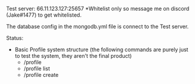 Test server: 66.11.123.127:25657
*Whitelist only so message me on discord (Jake#1477) to get whitelisted.

The database config in the mongodb.yml file is connect to the Test server.

Status:
- Basic Profile system structure (the following commands are purely just to test the system, they aren't the final product)
  - /profile <profile name>
  - /profile list
  - /profile create




